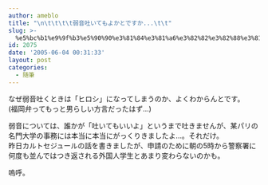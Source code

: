 ```yaml
---
author: ameblo
title: "\n\t\t\t\t弱音吐いてもよかとですか...\t\t"
slug: >-
  %e5%bc%b1%e9%9f%b3%e5%90%90%e3%81%84%e3%81%a6%e3%82%82%e3%82%88%e3%81%8b%e3%81%a8%e3%81%a7%e3%81%99%e3%81%8b
id: 2075
date: '2005-06-04 00:31:33'
layout: post
categories:
  - 随筆
---
```


なぜ弱音吐くときは「ヒロシ」になってしまうのか、よくわからんとです。  
(福岡弁ってもっと男らしい方言だったはず…)  

弱音については、誰かが「吐いてもいいよ」というまで吐きませんが、某パリの名門大学の事務には本当に本当にがっくりきましたよ…。それだけ。  
昨日カルトセジュールの話を書きましたが、申請のために朝の5時から警察署に何度も並んではつき返される外国人学生とあまり変わらないのかも。  

嗚呼。